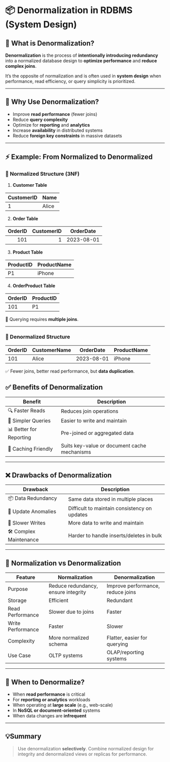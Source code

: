 # 📦 Denormalization in RDBMS (System Design)

## 📖 What is Denormalization?

**Denormalization** is the process of **intentionally introducing redundancy** into a normalized database design to **optimize performance** and **reduce complex joins**.

It’s the opposite of normalization and is often used in **system design** when performance, read efficiency, or query simplicity is prioritized.

---

## 🧠 Why Use Denormalization?

- Improve **read performance** (fewer joins)
- Reduce **query complexity**
- Optimize for **reporting** and **analytics**
- Increase **availability** in distributed systems
- Reduce **foreign key constraints** in massive datasets

---

## ⚡ Example: From Normalized to Denormalized

### 🎯 Normalized Structure (3NF)

1. **Customer Table**

| CustomerID | Name  |
|------------|-------|
| 1          | Alice |

2. **Order Table**

| OrderID | CustomerID | OrderDate   |
|--------:|-----------:|-------------|
| 101     | 1          | 2023-08-01  |

3. **Product Table**

| ProductID | ProductName |
|-----------|-------------|
| P1        | iPhone      |

4. **OrderProduct Table**

| OrderID | ProductID |
|---------|-----------|
| 101     | P1        |

🔁 Querying requires **multiple joins**.

---

### 🎯 Denormalized Structure

| OrderID | CustomerName | OrderDate   | ProductName |
|---------|---------------|-------------|--------------|
| 101     | Alice         | 2023-08-01  | iPhone       |

✅ Fewer joins, better read performance, but **data duplication**.


## ✅ Benefits of Denormalization

| Benefit                    | Description                                      |
|----------------------------|--------------------------------------------------|
| 🔍 Faster Reads            | Reduces join operations                          |
| 🧾 Simpler Queries         | Easier to write and maintain                     |
| 📊 Better for Reporting    | Pre-joined or aggregated data                    |
| 🧩 Caching Friendly        | Suits key-value or document cache mechanisms     |

---

## ❌ Drawbacks of Denormalization

| Drawback                   | Description                                      |
|----------------------------|--------------------------------------------------|
| 📦 Data Redundancy         | Same data stored in multiple places              |
| 🔄 Update Anomalies        | Difficult to maintain consistency on updates     |
| 🐢 Slower Writes           | More data to write and maintain                  |
| 🛠️ Complex Maintenance     | Harder to handle inserts/deletes in bulk         |

---

## 🔄 Normalization vs Denormalization

| Feature              | Normalization                        | Denormalization                      |
|----------------------|--------------------------------------|--------------------------------------|
| Purpose              | Reduce redundancy, ensure integrity  | Improve performance, reduce joins    |
| Storage              | Efficient                           | Redundant                            |
| Read Performance     | Slower due to joins                 | Faster                               |
| Write Performance    | Faster                              | Slower                               |
| Complexity           | More normalized schema               | Flatter, easier for querying         |
| Use Case             | OLTP systems                        | OLAP/reporting systems               |

---

## 🧠 When to Denormalize?

- When **read performance** is critical
- For **reporting or analytics** workloads
- When operating at **large scale** (e.g., web-scale)
- In **NoSQL or document-oriented** systems
- When data changes are **infrequent**

---

## 💡Summary

> Use denormalization **selectively**. Combine normalized design for integrity and denormalized views or replicas for performance.
